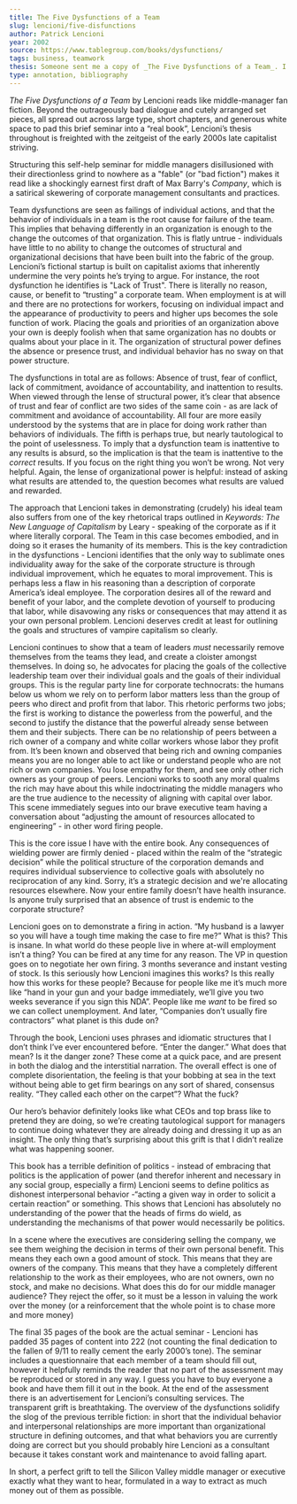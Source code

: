 ```yaml
---
title: The Five Dysfunctions of a Team
slug: lencioni/five-disfunctions
author: Patrick Lencioni
year: 2002
source: https://www.tablegroup.com/books/dysfunctions/
tags: business, teamwork
thesis: Someone sent me a copy of _The Five Dysfunctions of a Team_. I didn't really like it.
type: annotation, bibliography
---
```


_The Five Dysfunctions of a Team_ by Lencioni reads like middle-manager fan fiction. Beyond the outrageously bad dialogue and cutely arranged set pieces, all spread out across large type, short chapters, and generous white space to pad this brief seminar into a “real book”, Lencioni’s thesis throughout is freighted with the zeitgeist of the early 2000s late capitalist striving.

Structuring this self-help seminar for middle managers disillusioned with their directionless grind to nowhere as a "fable" (or "bad fiction") makes it read like a shockingly earnest first draft of Max Barry's _Company_, which is a satirical skewering of corporate management consultants and practices.

Team dysfunctions are seen as failings of individual actions, and that the behavior of individuals in a team is the root cause for failure of the team. This implies that behaving differently in an organization is enough to the change the outcomes of that organization. This is flatly untrue - individuals have little to no ability to change the outcomes of structural and organizational decisions that have been built into the fabric of the group. Lencioni’s fictional startup is built on capitalist axioms that inherently undermine the very points he’s trying to argue. For instance, the root dysfunction he identifies is "Lack of Trust". There is literally no reason, cause, or benefit to “trusting” a corporate team. When employment is at will and there are no protections for workers, focusing on individual impact and the appearance of productivity to peers and higher ups becomes the sole function of work. Placing the goals and priorities of an organization above your own is deeply foolish when that same organization has no doubts or qualms about your place in it. The organization of structural power defines the absence or presence trust, and individual behavior has no sway on that power structure.

The dysfunctions in total are as follows: Absence of trust, fear of conflict, lack of commitment, avoidance of accountability, and inattention to results. When viewed through the lense of structural power, it’s clear that absence of trust and fear of conflict are two sides of the same coin - as are lack of commitment and avoidance of accountability. All four are more easily understood by the systems that are in place for doing work rather than behaviors of individuals. The fifth is perhaps true, but nearly tautological to the point of uselessness. To imply that a dysfunction team is inattentive to any results is absurd, so the implication is that the team is inattentive to the _correct_ results. If you focus on the right thing you won’t be wrong. Not very helpful. Again, the lense of organizational power is helpful: instead of asking what results are attended to, the question becomes what results are valued and rewarded.

The approach that Lencioni takes in demonstrating (crudely) his ideal team also suffers from one of the key rhetorical traps outlined in _Keywords: The New Language of Capitalism_ by Leary - speaking of the corporate as if it where literally corporal. The Team in this case becomes embodied, and in doing so it erases the humanity of its members. This is the key contradiction in the dysfunctions - Lencioni identifies that the only way to sublimate ones individuality away for the sake of the corporate structure is through individual improvement, which he equates to moral improvement. This is perhaps less a flaw in his reasoning than a description of corporate America’s ideal employee. The corporation desires all of the reward and benefit of your labor, and the complete devotion of yourself to producing that labor, while disavowing any risks or consequences that may attend it as your own personal problem. Lencioni deserves credit at least for outlining the goals and structures of vampire capitalism so clearly.

Lencioni continues to show that a team of leaders _must_ necessarily remove themselves from the teams they lead, and create a cloister amongst themselves. In doing so, he advocates for placing the goals of the collective leadership team over their individual goals and the goals of their individual groups. This is the regular party line for corporate technocrats: the humans below us whom we rely on to perform labor matters less than the group of peers who direct and profit from that labor. This rhetoric performs two jobs; the first is working to distance the powerless from the powerful, and the second to justify the distance that the powerful already sense between them and their subjects. There can be no relationship of peers between a rich owner of a company and white collar workers whose labor they profit from. It’s been known and observed that being rich and owning companies means you are no longer able to act like or understand people who are not rich or own companies. You lose empathy for them, and see only other rich owners as your group of peers. Lencioni works to sooth any moral qualms the rich may have about this while indoctrinating the middle managers who are the true audience to the necessity of aligning with capital over labor. This scene immediately segues into our brave executive team having a conversation about “adjusting the amount of resources allocated to engineering” - in other word firing people.

This is the core issue I have with the entire book. Any consequences of wielding power are firmly denied - placed within the realm of the “strategic decision” while the political structure of the corporation demands and requires individual subservience to collective goals with absolutely no reciprocation of any kind. Sorry, it’s a strategic decision and we're allocating resources elsewhere. Now your entire family doesn’t have health insurance. Is anyone truly surprised that an absence of trust is endemic to the corporate structure?

Lencioni goes on to demonstrate a firing in action. “My husband is a lawyer so you will have a tough time making the case to fire me?” What is this? This is insane. In what world do these people live in where at-will employment isn’t a thing? You can be fired at any time for any reason. The VP in question goes on to negotiate her own firing. 3 months severance and instant vesting of stock. Is this seriously how Lencioni imagines this works? Is this really how this works for these people? Because for people like me it’s much more like “hand in your gun and your badge immediately, we’ll give you two weeks severance if you sign this NDA”. People like me _want_ to be fired so we can collect unemployment. And later, “Companies don’t usually fire contractors” what planet is this dude on?

Through the book, Lencioni uses phrases and idiomatic structures that I don’t think I’ve ever encountered before. “Enter the danger.” What does that mean? Is it the danger zone?  These come at a quick pace, and are present in both the dialog and the interstitial narration. The overall effect is one of complete disorientation, the feeling is that your bobbing at sea in the text without being able to get firm bearings on any sort of shared, consensus reality. “They called each other on the carpet”? What the fuck?

Our hero’s behavior definitely looks like what CEOs and top brass like to pretend they are doing, so we’re creating tautological support for managers to continue doing whatever they are already doing and dressing it up as an insight. The only thing that’s surprising about this grift is that I didn’t realize what was happening sooner.

This book has a terrible definition of politics - instead of embracing that politics is the application of power (and therefor inherent and necessary in any social group, especially a firm) Lencioni seems to define politics as dishonest interpersonal behavior -“acting a given way in order to solicit a certain reaction” or something. This shows that Lencioni has absolutely no understanding of the power that the heads of firms do wield, as understanding the mechanisms of that power would necessarily be politics.

In a scene where the executives are considering selling the company, we see them weighing the decision in terms of their own personal benefit. This means they each own a good amount of stock. This means that they are owners of the company. This means that they have a completely different relationship to the work as their employees, who are not owners, own no stock, and make no decisions. What does this do for our middle manager audience? They reject the offer, so it must be a lesson in valuing the work over the money (or a reinforcement that the whole point is to chase more and more money)

The final 35 pages of the book are the actual seminar - Lencioni has padded 35 pages of content into 222 (not counting the final dedication to the fallen of 9/11 to really cement the early 2000’s tone). The seminar includes a questionnaire that each member of a team should fill out, however it helpfully reminds the reader that no part of the assessment may be reproduced or stored in any way. I guess you have to buy everyone a book and have them fill it out in the book. At the end of the assessment there is an advertisement for Lencioni’s consulting services. The transparent grift is breathtaking. The overview of the dysfunctions solidify the slog of the previous terrible fiction: in short that the individual behavior and interpersonal relationships are more important than organizational structure in defining outcomes, and that what behaviors you are currently doing are correct but you should probably hire Lencioni as a consultant because it takes constant work and maintenance to avoid falling apart.

In short, a perfect grift to tell the Silicon Valley middle manager or executive exactly what they want to hear, formulated in a way to extract as much money out of them as possible.